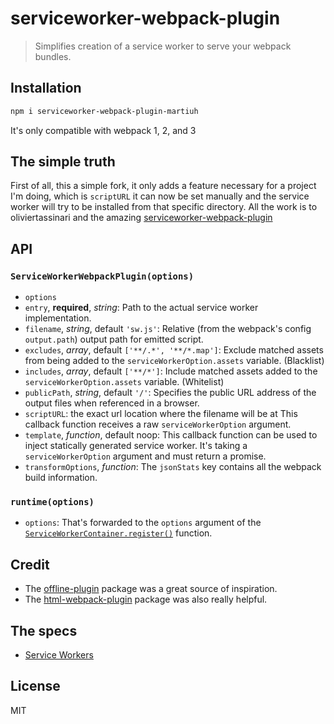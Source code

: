# serviceworker-webpack-plugin

> Simplifies creation of a service worker to serve your webpack bundles.

## Installation

```sh
npm i serviceworker-webpack-plugin-martiuh
```
It's only compatible with webpack 1, 2, and 3

## The simple truth

First of all, this a simple fork, it only adds a feature necessary for a project I'm doing, which is `scriptURL` it can now be set manually and the service worker will try to be installed from that specific directory.
All the work is to oliviertassinari and the amazing [serviceworker-webpack-plugin](https://github.com/oliviertassinari/serviceworker-webpack-plugin/)

## API

### `ServiceWorkerWebpackPlugin(options)`

- `options`
 - `entry`, **required**, *string*:
Path to the actual service worker implementation.
 - `filename`, *string*, default `'sw.js'`:
Relative (from the webpack's config `output.path`) output path for emitted script.
 - `excludes`, *array*, default `['**/.*', '**/*.map']`:
Exclude matched assets from being added to the `serviceWorkerOption.assets` variable. (Blacklist)
 - `includes`, *array*, default `['**/*']`:
Include matched assets added to the `serviceWorkerOption.assets` variable. (Whitelist)
 - `publicPath`, *string*, default `'/'`:
Specifies the public URL address of the output files when referenced in a browser.
- `scriptURL`: the exact url location where the filename will be at
This callback function receives a raw `serviceWorkerOption` argument.
 - `template`, *function*, default noop:
This callback function can be used to inject statically generated service worker.
It's taking a `serviceWorkerOption` argument and must return a promise.
- `transformOptions`, *function*:
The `jsonStats` key contains all the webpack build information.

### `runtime(options)`

- `options`: That's forwarded to the `options` argument of the
[`ServiceWorkerContainer.register()`](https://developer.mozilla.org/en-US/docs/Web/API/ServiceWorkerContainer/register) function.

## Credit

- The [offline-plugin](https://github.com/NekR/offline-plugin) package
was a great source of inspiration.
- The [html-webpack-plugin](https://github.com/ampedandwired/html-webpack-plugin)
package was also really helpful.

## The specs

- [Service Workers](https://w3c.github.io/ServiceWorker/)

## License

MIT
